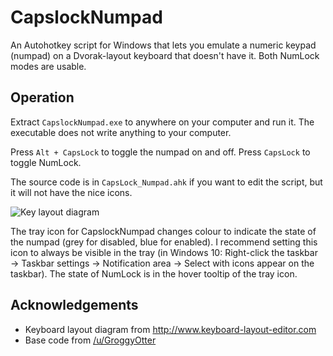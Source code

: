 # CapslockNumpad

An Autohotkey script for Windows that lets you emulate a numeric keypad (numpad) on a Dvorak-layout keyboard that doesn't have it. Both NumLock modes are usable.



## Operation

Extract `CapslockNumpad.exe` to anywhere on your computer and run it. The executable does not write anything to your computer.

Press `Alt + CapsLock` to toggle the numpad on and off. Press `CapsLock` to toggle NumLock.

The source code is in `CapsLock_Numpad.ahk` if you want to edit the script, but it will not have the nice icons.

![Key layout diagram](images/keyboard_layout.png)

The tray icon for CapslockNumpad changes colour to indicate the state of the numpad (grey for disabled, blue for enabled). I recommend setting this icon to always be visible in the tray (in Windows 10: Right-click the taskbar → Taskbar settings → Notification area → Select with icons appear on the taskbar). The state of NumLock is in the hover tooltip of the tray icon.



## Acknowledgements

- Keyboard layout diagram from <http://www.keyboard-layout-editor.com>
- Base code from [/u/GroggyOtter](https://www.reddit.com/r/AutoHotkey/comments/abyg9b/help_script_for_emulated_numpad_function/)
